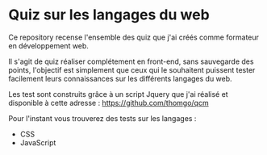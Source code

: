 # Quiz sur les langages du web

Ce repository recense l'ensemble des quiz que j'ai créés comme formateur en développement web.

Il s'agit de quiz réaliser complétement en front-end, sans sauvegarde des points, l'objectif est simplement que ceux qui le souhaitent puissent tester facilement leurs connaissances sur les différents langages du web.

Les test sont construits grâce à un script Jquery que j'ai réalisé et disponible à cette adresse : https://github.com/thomgo/qcm

Pour l'instant vous trouverez des tests sur les langages :
- CSS
- JavaScript
